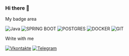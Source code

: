 ### Hi there 👋

<!--
**Gidrosliv/Gidrosliv** is a ✨ _special_ ✨ repository because its `README.md` (this file) appears on your GitHub profile.

Here are some ideas to get you started:

- 🔭 I’m currently working on ...
- 🌱 I’m currently learning ...
- 👯 I’m looking to collaborate on ...
- 🤔 I’m looking for help with ...
- 💬 Ask me about ...
- 📫 How to reach me: ...
- 😄 Pronouns: ...
- ⚡ Fun fact: ...
-->

My badge area

![Java](https://img.shields.io/badge/-Java-003f5c?style=for-the-badge&logo=appveyor) ![SPRING BOOT](https://img.shields.io/badge/-SPRING_BOOT-003f5c?style=for-the-badge&logo=appveyor) ![POSTGRES](https://img.shields.io/badge/-POSTGRES-003f5c?style=for-the-badge&logo=appveyor) ![DOCKER](https://img.shields.io/badge/-DOCKER-003f5c?style=for-the-badge&logo=appveyor) ![GIT](https://img.shields.io/badge/-GIT-003f5c?style=for-the-badge&logo=appveyor)

Write with me

[![Vkontakte](https://img.shields.io/badge/-Vkontakte-003f5c?style=for-the-badge&logo=Vk)]([https://vk.com/web.step](https://vk.com/id143555790)) [![Telegram](https://img.shields.io/badge/-Telegram-003f5c?style=for-the-badge&logo=TG)](https://t.me/uncledens)
